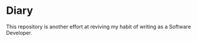 # Diary

This repository is another effort at reviving my habit of writing as a Software Developer.
